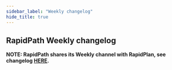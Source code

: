 ```yaml
---
sidebar_label: "Weekly changelog"
hide_title: true
---
```


## RapidPath Weekly changelog

**NOTE: RapidPath shares its Weekly channel with RapidPlan, see changelog [HERE](/rapidplan/release-notes/02-weekly/).**